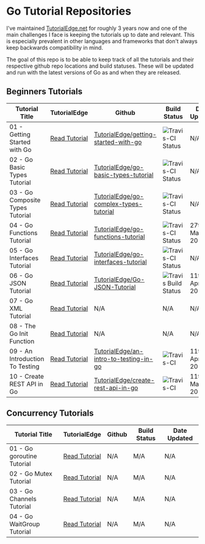 Go Tutorial Repositories
==========================

I've maintained [TutorialEdge.net](https://tutorialedge.net) for roughly 3 years now and one of the main challenges I face is keeping the tutorials up to date and relevant. This is especially prevalent in other languages and frameworks that don't always keep backwards compatibility in mind.

The goal of this repo is to be able to keep track of all the tutorials and their respective github repo locations and build statuses. These will be updated and run with the latest versions of Go as and when they are released. 

## Beginners Tutorials

| Tutorial Title  | TutorialEdge | Github | Build Status | Date Updated |
| ------------- | ------------- | ------------------ | ------------------ | ------------------ |
| 01 - Getting Started with Go  | [Read Tutorial](https://tutorialedge.net/golang/getting-started-with-go//)  | [TutorialEdge/getting-started-with-go](https://github.com/TutorialEdge/getting-started-with-go) | ![Travis-CI Status](https://travis-ci.org/TutorialEdge/getting-started-with-go.svg?branch=master) | N/A |
| 02 - Go Basic Types Tutorial  | [Read Tutorial](https://tutorialedge.net/golang/go-basic-types-tutorial/)  | [TutorialEdge/go-basic-types-tutorial](https://github.com/TutorialEdge/go-basic-types-tutorial) | ![Travis-CI Status](https://travis-ci.org/TutorialEdge/go-basic-types-tutorial.svg?branch=master) | N/A |
| 03 - Go Composite Types Tutorial  | [Read Tutorial](https://tutorialedge.net/golang/go-complex-types-tutorial/)  | [TutorialEdge/go-complex-types-tutorial](https://github.com/TutorialEdge/go-complex-types-tutorial) | ![Travis-CI Status](https://travis-ci.org/TutorialEdge/go-complex-types-tutorial.svg?branch=master) | N/A |
| 04 - Go Functions Tutorial  | [Read Tutorial](https://tutorialedge.net/golang/go-functions-tutorial/)  | [TutorialEdge/go-functions-tutorial](https://github.com/TutorialEdge/go-functions-tutorial) | ![Travis-CI Status](https://travis-ci.org/TutorialEdge/go-functions-tutorial.svg?branch=master) | 27th March, 2019 | 
| 05 - Go Interfaces Tutorial  | [Read Tutorial](https://tutorialedge.net/golang/go-interfaces-tutorial/)  | [TutorialEdge/go-interfaces-tutorial](https://github.com/TutorialEdge/go-interfaces-tutorial) | ![Travis-CI Status](https://travis-ci.org/TutorialEdge/go-interfaces-tutorial.svg?branch=master) | N/A | 
| 06 - Go JSON Tutorial  | [Read Tutorial](https://tutorialedge.net/golang/go-json-tutorial/)  | [TutorialEdge/Go-JSON-Tutorial](https://github.com/TutorialEdge/go-json-tutorial) | ![Travis Build Status](https://camo.githubusercontent.com/5a7ac1c842aa9187898ff84e3b980ca0d7fedf11/68747470733a2f2f7472617669732d63692e6f72672f5475746f7269616c456467652f676f2d6a736f6e2d7475746f7269616c2e7376673f6272616e63683d6d6173746572) |  11th April, 2019 |
| 07 - Go XML Tutorial  | [Read Tutorial](https://tutorialedge.net/golang/parsing-xml-with-golang/)  | N/A | N/A |  N/A |
| 08 - The Go Init Function  | [Read Tutorial](https://tutorialedge.net/golang/the-go-init-function/)  | N/A | N/A |  N/A |
| 09 - An Introduction To Testing  | [Read Tutorial](https://tutorialedge.net/golang/intro-testing-in-go/)  | [TutorialEdge/an-intro-to-testing-in-go](https://github.com/TutorialEdge/an-intro-to-testing-in-go) | ![Travis-CI](https://travis-ci.org/TutorialEdge/an-intro-to-testing-in-go.svg?branch=master) | 11th April, 2019  |
| 10 - Create REST API in Go | [Read Tutorial](https://tutorialedge.net/golang/creating-restful-api-with-golang/)  | [TutorialEdge/create-rest-api-in-go](https://github.com/TutorialEdge/create-rest-api-in-go-tutorial) | ![Travis-CI](https://travis-ci.org/TutorialEdge/create-rest-api-in-go-tutorial.svg?branch=master) | 11th May, 2019  |


## Concurrency Tutorials

| Tutorial Title  | TutorialEdge | Github | Build Status | Date Updated |
| ------------- | ------------- | ------------------ | ------------------ | ------------------ |
| 01 - Go goroutine Tutorial  | [Read Tutorial](https://tutorialedge.net/golang/concurrency-with-golang-goroutines/)  | N/A | M/A | N/A |
| 02 - Go Mutex Tutorial  | [Read Tutorial](https://tutorialedge.net/golang/go-mutex-tutorial/)  | N/A | M/A | N/A |
| 03 - Go Channels Tutorial  | [Read Tutorial](https://tutorialedge.net/golang/go-channels-tutorial/)  | N/A | M/A | N/A |
| 04 - Go WaitGroup Tutorial  | [Read Tutorial](https://tutorialedge.net/golang/go-waitgroup-tutorial/)  | N/A | M/A | N/A |